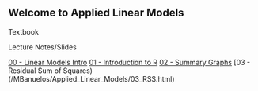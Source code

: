 ## Welcome to Applied Linear Models

Textbook 

Lecture Notes/Slides

[00 - Linear Models Intro](/MBanuelos/Applied_Linear_Models/00_LinearModels_Intro.html)
[01 - Introduction to R](/MBanuelos/Applied_Linear_Models/01_Introduction_to_R.nb.html)
[02 - Summary Graphs](/MBanuelos/Applied_Linear_Models/02_SummaryGraphs.html)
[03 - Residual Sum of Squares)(/MBanuelos/Applied_Linear_Models/03_RSS.html)
